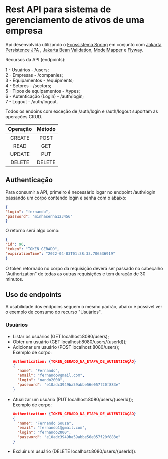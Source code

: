 # Rest API para sistema de gerenciamento de ativos de uma empresa

Api desenvolvida utilizando o [Ecossistema Spring](https://spring.io/) em conjunto
com [Jakarta Persistence JPA](https://jakarta.ee/specifications/persistence/)
, [Jakarta Bean Validation](https://jakarta.ee/specifications/bean-validation/), [ModelMapper](http://modelmapper.org/)
e [Flyway](https://flywaydb.org/).

Recursos da API (endpoints):

1 - Usuários - /users;<br>
2 - Empresas - /companies;<br>
3 - Equipamentos - /equipments;<br>
4 - Setores - /sectors;<br>
5 - Tipos de equipamentos - /types;<br>
6 - Autenticação (Login) - /auth/login;<br>
7 - Logout - /auth/logout.<br>

Todos os endoins com exceção de /auth/login e /auth/logout suportam as operações CRUD.<br>

Operação | Método
:---------:|:-------:
CREATE   | POST
READ     | GET
UPDATE   | PUT
DELETE   | DELETE

## Authenticação

Para consumir a API, primeiro é necessário logar no endpoint /auth/login passando um corpo contendo login e senha com o abaixo:<br>

  ```JSON
  {
  "login": "fernando",
  "password": "minhasenha123456"
}
  ```

O retorno será algo como:<br>

  ```JSON
{
  "id": 96,
  "token": "TOKEN_GERADO",
  "expirationTime": "2022-04-03T01:38:33.706536919"
}
```
O token retornado no corpo da requisição deverá ser passado no cabeçalho "Authorization" 
de todas as outras requisições e tem duração de 30 minutos.<br>

## Uso de endpoints

A usabilidade dos endpoins seguem o mesmo padrão, abaixo é possível ver o exemplo de consumo do recurso "Usuários".

### Usuários

- Listar os usuários (GET localhost:8080/users);
- Obter um usuário (GET localhost:8080/users/{userId});
- Adicionar um usuário (POST localhost:8080/users);<br>
  Exemplo de corpo:
  ```JSON
  Authentication: {TOKEN_GERADO_NA_ETAPA_DE_AUTENTICAÇÃO}
  {
    "name": "Fernando",
    "email": "fernando@gmail.com",
    "login": "nando2000",
    "password": "e10adc3949ba59abbe56e057f20f883e"
  }
  ```
- Atualizar um usuário (PUT localhost:8080/users/{userId});<br>
  Exemplo de corpo:
  ```JSON
  Authentication: {TOKEN_GERADO_NA_ETAPA_DE_AUTENTICAÇÃO}
  {
    "name": "Fernando Souza",
    "email": "fernando1@gmail.com",
    "login": "fernando2000",
    "password": "e10adc3949ba59abbe56e057f20f883e"
  }
  ```
- Excluir um usuário (DELETE localhost:8080/users/{userId}).